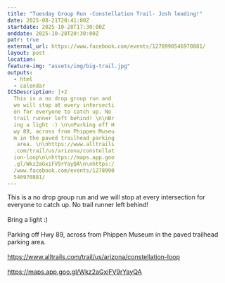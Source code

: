 ```yaml
---
title: "Tuesday Group Run -Constellation Trail- Josh leading!"
date: 2025-08-21T20:41:00Z
startdate: 2025-10-28T17:30:00Z
enddate: 2025-10-28T20:30:00Z
patr: true
external_url: https://www.facebook.com/events/1278990546970881/
layout: post
location: 
feature-img: "assets/img/big-trail.jpg"
outputs:
  - html
  - calendar
ICSDescription: |+2
  This is a no drop group run and   we will stop at every intersecti  on for everyone to catch up. No   trail runner left behind! \n\nBr  ing a light :) \n\nParking off H  wy 89, across from Phippen Museu  m in the paved trailhead parking   area. \n\nhttps://www.alltrails  .com/trail/us/arizona/constellat  ion-loop\n\nhttps://maps.app.goo  .gl/Wkz2aGxiFV9rYayQA\n\nhttps:/  /www.facebook.com/events/1278990  546970881/
---
```


This is a no drop group run and we will stop at every intersection for everyone to catch up. No trail runner left behind! <br>
  <br>
  Bring a light &#58;) <br>
  <br>
  Parking off Hwy 89, across from Phippen Museum in the paved trailhead parking area. <br>
  <br>
  [https://www.alltrails.com/trail/us/arizona/constellation-loop<br>
](https://www.alltrails.com/trail/us/arizona/constellation-loop<br>
)  <br>
  [https://maps.app.goo.gl/Wkz2aGxiFV9rYayQA<br>
](https://maps.app.goo.gl/Wkz2aGxiFV9rYayQA<br>
)  <br>
  
